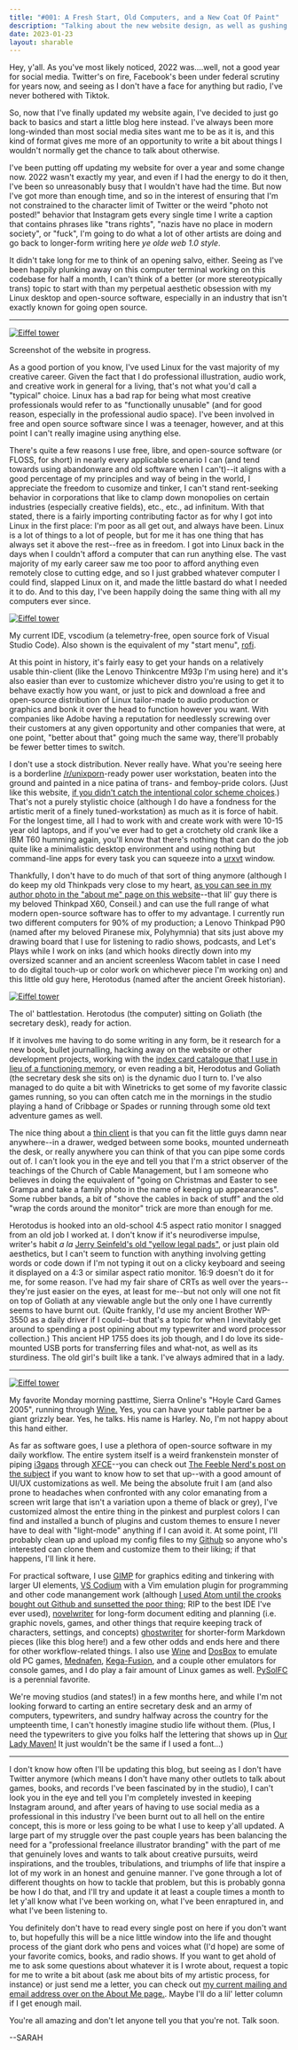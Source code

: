 ```yaml
---
title: "#001: A Fresh Start, Old Computers, and a New Coat Of Paint"
description: "Talking about the new website design, as well as gushing about open source software, going over the nitty gritty in my very ancient writing setup, and musing about why social media isn't working for me anymore."  
date: 2023-01-23
layout: sharable
---
```


Hey, y'all. As you've most likely noticed, 2022 was....well, not a good year for social media. Twitter's on fire, Facebook's been under federal scrutiny for years now, and seeing as I don't have a face for anything but radio, I've never bothered with Tiktok. 

So, now that I've finally updated my website again, I've decided to just go back to basics and start a little blog here instead. I've always been more long-winded than most social media sites want me to be as it is, and this kind of format gives me more of an opportunity to write a bit about things I wouldn't normally get the chance to talk about otherwise. 

I've been putting off updating my website for over a year and some change now. 2022 wasn't exactly my year, and even if I had the energy to do it then, I've been so unreasonably busy that I wouldn't have had the time. But now I've got more than enough time, and so in the interest of ensuring that I'm not constrained to the character limit of Twitter or the weird "photo not posted!" behavior that Instagram gets every single time I write a caption that contains phrases like "trans rights", "nazis have no place in modern society", or "fuck", I'm going to do what a lot of other artists are doing and go back to longer-form writing here _ye olde web 1.0 style_. 

It didn't take long for me to think of an opening salvo, either. Seeing as I've been happily plunking away on this computer terminal working on this codebase for half a month, I can't think of a better (or more stereotypically trans) topic to start with than my perpetual aesthetic obsession with my Linux desktop and open-source software, especially in an industry that isn't exactly known for going open source.

---

<div class="floatleft caption"">
  <p><a href= "/blog/0001/setup1.png"><img src="/blog/0001/setup1.png" alt="Eiffel tower"></a></p>
  <p> Screenshot of the website in progress. </p>
</div>

As a good portion of you know, I've used Linux for the vast majority of my creative career. Given the fact that I do professional illustration, audio work, and creative work in general for a living, that's not what you'd call a "typical" choice. Linux has a bad rap for being what most creative professionals would refer to as "functionally unusable" (and for good reason, especially in the professional audio space). I've been involved in free and open source software since I was a teenager, however, and at this point I can't really imagine using anything else.

There's quite a few reasons I use free, libre, and open-source software (or FLOSS, for short) in nearly every applicable scenario I can (and tend towards using abandonware and old software when I can't)--it aligns with a good percentage of my principles and way of being in the world, I appreciate the freedom to cusomize and tinker, I can't stand rent-seeking behavior in corporations that like to clamp down monopolies on certain industries (especially creative fields), etc., etc., ad infinitum. With that stated, there is a fairly importing contributing factor as for why I got into Linux in the first place: I'm poor as all get out, and always have been. Linux is a lot of things to a lot of people, but for me it has one thing that has always set it above the rest--free as in freedom. I got into Linux back in the days when I couldn't afford a computer that can run anything else. The vast majority of my early career saw me too poor to afford anything even remotely close to cutting edge, and so I just grabbed whatever computer I could find, slapped Linux on it, and made the little bastard do what I needed it to do. And to this day, I've been happily doing the same thing with all my computers ever since.

<div class="floatright caption"">
  <p>
      <a href= "/blog/0001/setup3.png">
      <img src="/blog/0001/setup3.png" alt="Eiffel tower"></a> 
  </p>
  <p> My current IDE, vscodium (a telemetry-free, open source fork of Visual Studio Code). Also shown is the equivalent of my "start menu", <a href="https://github.com/davatorium/rofi">rofi</a>. </p>
</div>

At this point in history, it's fairly easy to get your hands on a relatively usable thin-client (like the Lenovo Thinkcentre M93p I'm using here) and it's also easier than ever to customize whichever distro you're using to get it to behave exactly how you want, or just to pick and download a free and open-source distribution of Linux tailor-made to audio production or graphics and bonk it over the head to function however you want. With companies like Adobe having a reputation for needlessly screwing over their customers at any given opportunity and other companies that were, at one point, "better about that" going much the same way, there'll probably be fewer better times to switch.

I don't use a stock distribution. Never really have. What you're seeing here is a borderline [/r/unixporn](https://old.reddit.com/r/unixporn)-ready power user workstation, beaten into the ground and painted in a nice patina of trans- and femboy-pride colors. (Just like this website, [if you didn't catch the intentional color scheme choices](https://variant-archive.tumblr.com/post/179097473122/femboy-pride-flag).) That's not a purely stylistic choice (although I do have a fondness for the artistic merit of a finely tuned-workstation) as much as it is force of habit. For the longest time, all I had to work with and create work with were 10-15 year old laptops, and if you've ever had to get a crotchety old crank like a IBM T60 humming again, you'll know that there's nothing that can do the job quite like a minimalistic desktop environment and using nothing but command-line apps for every task you can squeeze into a [urxvt](https://wiki.archlinux.org/title/rxvt-unicode) window.

Thankfully, I don't have to do much of that sort of thing anymore (although I do keep my old Thinkpads very close to my heart, [as you can see in my author photo in the "about me" page on this website](/resume/bio)--that lil' guy there is my beloved Thinkpad X60, Conseil.) and can use the full range of what modern open-source software has to offer to my advantage. I currently run two different computers for 90% of my production; a Lenovo Thinkpad P90 (named after my beloved Piranese mix, Polyhymnia) that sits just above my drawing board that I use for listening to radio shows, podcasts, and Let's Plays while I work on inks (and which hooks directly down into my oversized scanner and an ancient screenless Wacom tablet in case I need to do digital touch-up or color work on whichever piece I'm working on) and this little old guy here, Herotodus (named after the ancient Greek historian).

<div class="floatleft caption"">
  <p>
      <a href= "/blog/0001/setup4.png">
      <img src="/blog/0001/setup4.png" alt="Eiffel tower"></a> 
  </p>
  <p> The ol' battlestation. Herotodus (the computer) sitting on Goliath (the secretary desk), ready for action. </p>
</div>

If it involves me having to do some writing in any form, be it research for a new book, bullet journalling, hacking away on the website or other development projects, working with the [index card catalogue that I use in lieu of a functioning memory](https://en.wikipedia.org/wiki/Zettelkasten), or even reading a bit, Herodotus and Goliath (the secretary desk she sits on) is the dynamic duo I turn to. I've also managed to do quite a bit with Winetricks to get some of my favorite classic games running, so you can often catch me in the mornings in the studio playing a hand of Cribbage or Spades or running through some old text adventure games as well. 

The nice thing about a [thin client](https://en.wikipedia.org/wiki/Thin_client) is that you can fit the little guys damn near anywhere--in a drawer, wedged between some books, mounted underneath the desk, or really anywhere you can think of that you can pipe some cords out of. I can't look you in the eye and tell you that I'm a strict observer of the teachings of the Church of Cable Management, but I am someone who believes in doing the equivalent of "going on Christmas and Easter to see Grampa and take a family photo in the name of keeping up appearances". Some rubber bands, a bit of "shove the cables in back of stuff" and the old "wrap the cords around the monitor" trick are more than enough for me.

Herotodus is hooked into an old-school 4:5 aspect ratio monitor I snagged from an old job I worked at. I don't know if it's neurodiverse impulse, writer's habit _a la_ [Jerry Seinfeld's old "yellow legal pads"](https://www.jeremyutley.design/blog/the-daily-discipline), or just plain old aesthetics, but I can't seem to function with anything involving getting words or code down if I'm not typing it out on a clicky keyboard and seeing it displayed on a 4:3 or similar aspect ratio monitor. 16:9 doesn't do it for me, for some reason. I've had my fair share of CRTs as well over the years--they're just easier on the eyes, at least for me--but not only will one not fit on top of Goliath at any viewable angle but the only one I have currently seems to have burnt out. (Quite frankly, I'd use my ancient Brother WP-3550 as a daily driver if I could--but that's a topic for when I inevitably get around to spending a post opining about my typewriter and word processor collection.) This ancient HP 1755 does its job though, and I do love its side-mounted USB ports for transferring files and what-not, as well as its sturdiness. The old girl's built like a tank. I've always admired that in a lady.

---

<div class="floatright caption"">
  <p>
      <a href= "/blog/0001/setup5.png">
      <img src="/blog/0001/setup5.png" alt="Eiffel tower"></a> 
  </p>
  <p>
  My favorite Monday morning pasttime, Sierra Online's "Hoyle Card Games 2005", running through <a href="https://winehq.org">Wine.</a> Yes, you can have your table partner be a giant grizzly bear. Yes, he talks. His name is Harley. No, I'm not happy about this hand either.
  </p>
</div>

As far as software goes, I use a plethora of open-source software in my daily workflow. The entire system itself is a weird frankenstein monster of piping [i3gaps](https://github.com/Airblader/i3) through [XFCE](https://www.xfce.org/)--you can check out [The Feeble Nerd's post on the subject](https://feeblenerd.blogspot.com/2015/11/pretty-i3-with-xfce.html) if you want to know how to set that up--with a good amount of UI/UX customizations as well. Me being the absolute fruit I am (and also prone to headaches when confronted with any color emanating from a screen writ large that isn't a variation upon a theme of black or grey), I've customized almost the entire thing in the pinkest and purplest colors I can find and installed a bunch of plugins and custom themes to ensure I never have to deal with "light-mode" anything if I can avoid it. At some point, I'll probably clean up and upload my config files to my [Github](https://github.com/sarahallenreed) so anyone who's interested can clone them and customize them to their liking; if that happens, I'll link it here.

For practical software, I use [GIMP](https://gimp.org) for graphics editing and tinkering with larger UI elements, [VS Codium](https://vscodium.com/) with a Vim emulation plugin for programming and other code manangement work (although [I used Atom until the crooks bought out Github and sunsetted the poor thing](https://github.blog/2022-06-08-sunsetting-atom/); RIP to the best IDE I've ever used), [novelwriter](https://novelwriter.io/) for long-form document editing and planning (i.e. graphic novels, games, and other things that require keeping track of characters, settings, and concepts) [ghostwriter](https://ghostwriter.kde.org/) for shorter-form Markdown pieces (like this blog here!) and a few other odds and ends here and there for other workflow-related things. I also use [Wine](https://www.winehq.org/) and [DosBox](https://www.dosbox.com/) to emulate old PC games, [Mednafen](https://mednafen.github.io/), [Kega-Fusion](https://www.carpeludum.com/kega-fusion/), and a couple other emulators for console games, and I do play a fair amount of Linux games as well. [PySolFC](https://pysolfc.sourceforge.io/) is a perennial favorite.

We're moving studios (and states!) in a few months here, and while I'm not looking forward to carting an entire secretary desk and an army of computers, typewriters, and sundry halfway across the country for the umpteenth time, I can't honestly imagine studio life without them. (Plus, I need the typewriters to give you folks half the lettering that shows up in [Our Lady Maven!](https://ourladymaven.com/) It just wouldn't be the same if I used a font...)

- - - 

I don't know how often I'll be updating this blog, but seeing as I don't have Twitter anymore (which means I don't have many other outlets to talk about games, books, and records I've been fascinated by in the studio), I can't look you in the eye and tell you I'm completely invested in keeping Instagram around, and after years of having to use social media as a professional in this industry I've been burnt out to all hell on the entire concept, this is more or less going to be what I use to keep y'all updated. 
A large part of my struggle over the past couple years has been balancing the need for a "professional freelance illustrator branding" with the part of me that genuinely loves and wants to talk about creative pursuits, weird inspirations, and the troubles, tribulations, and triumphs of life that inspire a lot of my work in an honest and genuine manner. I've gone through a lot of different thoughts on how to tackle that problem, but this is probably gonna be how I do that, and I'll try and update it at least a couple times a month to let y'all know what I've been working on, what I've been enraptured in, and what I've been listening to. 

You definitely don't have to read every single post on here if you don't want to, but hopefully this will be a nice little window into the life and thought process of the giant dork who pens and voices what (I'd hope) are some of your favorite comics, books, and radio shows. If you want to get ahold of me to ask some questions about whatever it is I wrote about, request a topic for me to write a bit about (ask me about bits of my artistic process, for instance) or just send me a letter, you can check out [my current mailing and email address over on the About Me page.](/resume/bio). Maybe I'll do a lil' letter column if I get enough mail.

You're all amazing and don't let anyone tell you that you're not. Talk soon.

--SARAH

